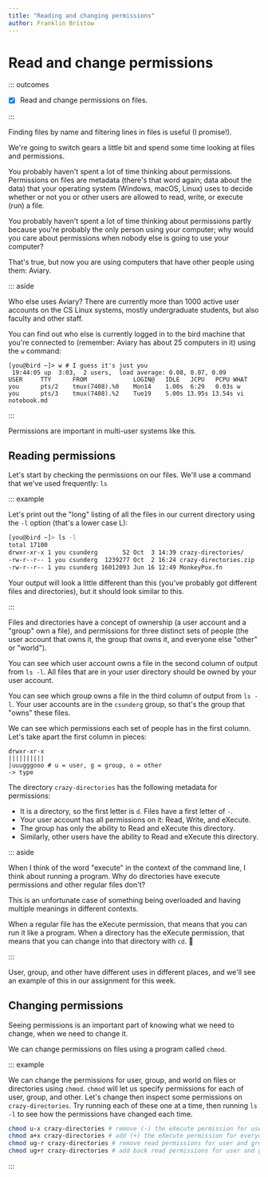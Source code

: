 ```yaml
---
title: "Reading and changing permissions"
author: Franklin Bristow
---
```



Read and change permissions
===========================

::: outcomes

* [X] Read and change permissions on files.

:::

Finding files by name and filtering lines in files is useful (I promise!).

We're going to switch gears a little bit and spend some time looking at files
and permissions.

You probably haven't spent a lot of time thinking about permissions. Permissions
on files are metadata (there's that word again; data about the data) that your
operating system (Windows, macOS, Linux) uses to decide whether or not you or
other users are allowed to read, write, or execute (run) a file.

You probably haven't spent a lot of time thinking about permissions partly
because you're probably the only person using your computer; why would you care
about permissions when nobody else is going to use your computer?

That's true, but now you are using computers that have other people using them:
Aviary.

::: aside

Who else uses Aviary? There are currently more than 1000 active user accounts on
the CS Linux systems, mostly undergraduate students, but also faculty and other
staff.

You can find out who else is currently logged in to the bird machine that you're
connected to (remember: Aviary has about 25 computers in it) using the `w`
command:

```
[you@bird ~]> w # I guess it's just you
 19:44:05 up  3:03,  2 users,  load average: 0.08, 0.07, 0.09
USER     TTY      FROM             LOGIN@   IDLE   JCPU   PCPU WHAT
you      pts/2    tmux(7408).%0    Mon14    1.00s  6:29   0.03s w
you      pts/3    tmux(7408).%2    Tue19    5.00s 13.95s 13.54s vi notebook.md
```

:::

Permissions are important in multi-user systems like this.

Reading permissions
-------------------

Let's start by checking the permissions on our files. We'll use a command that
we've used frequently: `ls`

::: example

Let's print out the "long" listing of all the files in our current directory
using the `-l` option (that's a lower case L):

```bash
[you@bird ~]> ls -l
total 17100
drwxr-xr-x 1 you csunderg       52 Oct  3 14:39 crazy-directories/
-rw-r--r-- 1 you csunderg  1239277 Oct  2 16:24 crazy-directories.zip
-rw-r--r-- 1 you csunderg 16012093 Jun 16 12:49 MonkeyPox.fn
```

Your output will look a little different than this (you've probably got
different files and directories), but it should look similar to this.

:::

Files and directories have a concept of ownership (a user account and a "group"
own a file), and permissions for three distinct sets of people (the user account
that owns it, the group that owns it, and everyone else "other" or "world").

You can see which user account owns a file in the second column of output from
`ls -l`. All files that are in your user directory should be owned by your user
account.

You can see which group owns a file in the third column of output from `ls -l`.
Your user accounts are in the `csunderg` group, so that's the group that "owns"
these files.

We can see which permissions each set of people has in the first column. Let's
take apart the first column in pieces:

```
drwxr-xr-x
|||||||||| 
|uuugggooo # u = user, g = group, o = other
-> type
```

The directory `crazy-directories` has the following metadata for permissions:

* It is a directory, so the first letter is `d`. Files have a first letter of
  `-`.
* Your user account has all permissions on it: Read, Write, and eXecute.
* The group has only the ability to Read and eXecute this directory.
* Similarly, other users have the ability to Read and eXecute this directory.

::: aside

When I think of the word "execute" in the context of the command line, I think
about running a program. Why do directories have execute permissions and other
regular files don't?

This is an unfortunate case of something being overloaded and having multiple
meanings in different contexts.

When a regular file has the eXecute permission, that means that you can run it
like a program. When a directory has the eXecute permission, that means that you
can change into that directory with `cd`. :shrug:

:::

User, group, and other have different uses in different places, and we'll see an
example of this in our assignment for this week.

Changing permissions
--------------------

Seeing permissions is an important part of knowing what we need to change, when
we need to change it.

We can change permissions on files using a program called `chmod`.

::: example

We can change the permissions for user, group, and world on files or directories
using `chmod`. `chmod` will let us specify permissions for each of user, group,
and other. Let's change then inspect some permissions on `crazy-directories`.
Try running each of these one at a time, then running `ls -l` to see how the
permissions have changed each time.

```bash
chmod u-x crazy-directories # remove (-) the eXecute permission for user
chmod a+x crazy-directories # add (+) the eXecute permission for everyone
chmod ug-r crazy-directories # remove read permissions for user and group
chmod ug+r crazy-directories # add back read permissions for user and group
```

:::
